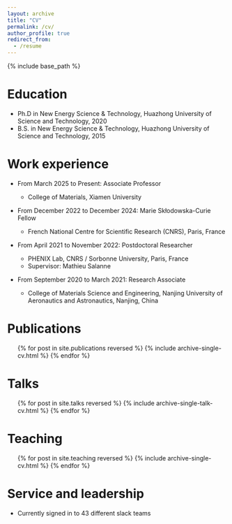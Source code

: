 ```yaml
---
layout: archive
title: "CV"
permalink: /cv/
author_profile: true
redirect_from:
  - /resume
---
```


{% include base_path %}

Education
======
* Ph.D in New Energy Science & Technology, Huazhong University of Science and Technology, 2020 
* B.S. in New Energy Science & Technology, Huazhong University of Science and Technology, 2015

Work experience
======
* From March 2025 to Present: Associate Professor
  * College of Materials, Xiamen University

* From December 2022 to December 2024: Marie Skłodowska-Curie Fellow
  * French National Centre for Scientific Research (CNRS), Paris, France

* From April 2021 to November 2022: Postdoctoral Researcher
  * PHENIX Lab, CNRS / Sorbonne University, Paris, France
  * Supervisor: Mathieu Salanne

* From September 2020 to March 2021: Research Associate
  * College of Materials Science and Engineering, Nanjing University of Aeronautics and Astronautics, Nanjing, China

<!-- Skills
======
* Skill 1
* Skill 2
  * Sub-skill 2.1
  * Sub-skill 2.2
  * Sub-skill 2.3
* Skill 3 -->

Publications
======
  <ul>{% for post in site.publications reversed %}
    {% include archive-single-cv.html %}
  {% endfor %}</ul>
  
Talks
======
  <ul>{% for post in site.talks reversed %}
    {% include archive-single-talk-cv.html  %}
  {% endfor %}</ul>
  
Teaching
======
  <ul>{% for post in site.teaching reversed %}
    {% include archive-single-cv.html %}
  {% endfor %}</ul>
  
Service and leadership
======
* Currently signed in to 43 different slack teams
